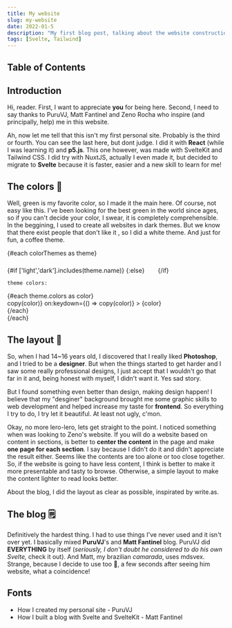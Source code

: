 ```yaml
---
title: My website
slug: my-website
date: 2022-01-5
description: "My first blog post, talking about the website construction"
tags: [Svelte, Tailwind]
---
```


<script lang="ts">
  import SVG from '../components/Base/AppSVG.svelte';
  import Link from '../components/Base/AppLink.svelte';
  import { Moon, Sun, Duplicate } from "svelte-hero-icons";
  import Icon from "svelte-hero-icons/Icon.svelte";
  const copy = async (color: string): string => {
    await navigator.clipboard.writeText(color);
  }
  const colorThemes = [
    {
      name: 'dark',
      icon: Moon,
      colors: [
      "#66EF73",
      "#100F10",
      "#E0E0E0",
      "#AAAAAA",
    ]},
    {
      name: 'light',
      icon: Sun,
      colors: [
      "#66EF73",
      "#FEFEFE",
      "#000000",
      "#AAAAAA",
    ]},
    {
      name: 'coffee',
      colors: [
      "#6A461E",
      "#F9DEC9",
      "#000000",
      "#9E9E9E",
    ]}
  ]
</script>

## Table of Contents

## Introduction
Hi, reader. First, I want to appreciate **you** for being here. Second, I need to say thanks to <Link to="https://www.puruvj.dev/">PuruVJ</Link>, <Link to="https://fantinel.dev/">Matt Fantinel</Link> and <Link to="https://www.zenorocha.com/">Zeno Rocha</Link> who inspire (and principally, help) me in this website.

Ah, now let me tell that this isn't my first personal site. Probably is the third or fourth. You can see the last <Link to="https://old.passoca.com.br">here</Link>, but dont judge. I did it with **React** (while I was learning it) and **p5.js**. This one however, was made with <Link to="https://kit.svelte.dev/">SvelteKit</Link> and <Link to="https://tailwindcss.com/">Tailwind CSS</Link>. I did try with <Link to="https://nuxtjs.org/">NuxtJS</Link>, actually I even made it, but decided to migrate to **Svelte** because it is faster, easier and a new skill to learn for me!

## The colors 🎨

Well, green is my favorite color, so I made it the main here. Of course, not easy like this. I've been looking for the best green in the world since ages, so if you can't decide your color, I swear, it is completely comprehensible. In the beggining, I used to create all websites in dark themes. But we know that there exist people that don't like it , so I did a white theme. And just for fun, a coffee theme.


{#each colorThemes as theme}
  <div class="label">
    {#if ['light','dark'].includes(theme.name)}
      <Icon src={theme.icon} size="23" />
    {:else}
      <SVG name="coffee" width="23" height="23"/>
    {/if}

    theme colors:
  </div>


  <div class="colors-show">
    {#each theme.colors as color}
      <div
        class="color"
        style="background-color: {color}"
        on:click={() => copy(color)}
        on:keydown={() => copy(color)}
      >
        <span class="flex gap-2">{color} <Icon src={Duplicate} size="23" /></span>
      </div>
    {/each}
  </div>
{/each}

## The layout 📐

So, when I had 14~16 years old, I discovered that I really liked **Photoshop**, and I tried to be a **designer**. But when the things started to get harder and I saw some really professional designs, I just accept that I wouldn't go that far in it and, being honest with myself, I didn't want it. Yes sad story.

But I found something even better than design, making design happen! I believe that my "desginer" background brought me some graphic skills to web development and helped increase my taste for **frontend**. So everything I try to do, I try let it beautiful. At least not ugly, c'mon.

Okay, no more lero-lero, lets get straight to the point. I noticed something when was looking to Zeno's website. If you will do a website based on content in sections, is better to **center the content** in the page and make **one page for each section**. I say because I didn't do it and didn't appreciate the result either. Seems like the contents are too alone or too close together. So, if the website is going to have less content, I think is better to make it more presentable and tasty to browse. Otherwise, a simple layout to make the content lighter to read looks better.

About the blog, I did the layout as clear as possible, inspirated by <Link to="https://write.as/">write.as</Link>.

## The blog 🗒️

Definitively the hardest thing. I had to use things I've never used and it isn't over yet. I basically mixed **PuruVJ**'s and **Matt Fantinel** blog. PuruVJ did **EVERYTHING** by itself (*seriously, I don't doubt he considered to do his own Svelte,* <Link to="https://www.puruvj.dev/blog/how-i-created-personal-site-part-1">check it out</Link>). And Matt, my brazilian *camarada*, uses <Link to="https://mdsvex.pngwn.io/">mdsvex</Link>. Strange, because I decide to use too 🤔, a few seconds after seeing him website, what a coincidence!

## Fonts

<ul class="fonts">
  <li>
    <Link to="https://www.puruvj.dev/blog/how-i-created-personal-site-part-1"> 
      How I created my personal site - PuruVJ
    </Link>
  </li>
  <li>
    <Link to="https://fantinel.dev/blog-development-sveltekit/"> 
      How I built a blog with Svelte and SvelteKit - Matt Fantinel
    </Link>
  </li>
</ul>

<style lang="sass">
@import '../../sass/breakpoints'

.label
  display: flex
  align-items: center
  gap: 8px
  margin-top: 8px
  :global
    p
      margin-top: unset !important

.colors-show
  display: grid
  align-items: center
  gap: 15px
  margin: 20px 0
  grid-template-columns: repeat(1, 1fr)
  @include screen-md
    grid-template-columns: repeat(4, 1fr)


.color
  padding: 12px 20px
  display: grid
  cursor: pointer
  place-items: center
  color: rgba(0,0,0,.3)
  transition: all .3s
  font-size: 1rem
  &:hover
    color: unset
    background-color: rgba(0,0,0,.1) !important
  &:active
    background-color: rgba(0,0,0,.0) !important
    transform: translateY(5px)
</style>

